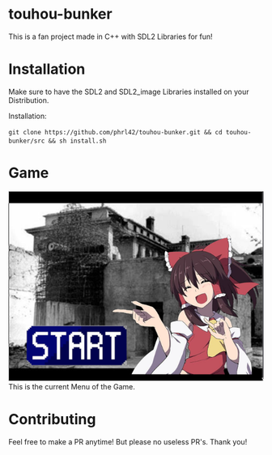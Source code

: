 # touhou-bunker
This is a fan project made in C++ with SDL2 Libraries for fun!

# Installation

<p>Make sure to have the SDL2 and SDL2_image Libraries installed on your Distribution. </p>

<p>Installation:</p>

`git clone https://github.com/phrl42/touhou-bunker.git && cd touhou-bunker/src && sh install.sh`


# Game
<img src="https://raw.githubusercontent.com/phrl42/touhou-bunker/main/src/img/-2-s.png">
This is the current Menu of the Game.

# Contributing
Feel free to make a PR anytime! But please no useless PR's. Thank you!
